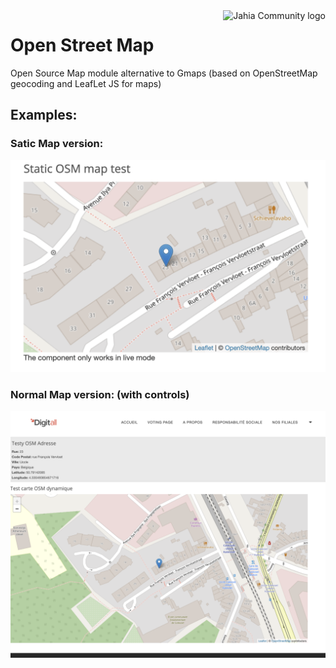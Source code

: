 <a href="https://doc.jahiacommunity.org">
    <img src="https://doc.jahiacommunity.org/files/live/sites/doc/files/logos/jc-resource-center-200.png" alt="Jahia Community logo" title="Jahia Community Documentation" align="right" height="60" />
</a>

# Open Street Map
Open Source Map module alternative to Gmaps (based on OpenStreetMap geocoding and LeafLet JS for maps)


## Examples: 

### Satic Map version:
<img src="./documentation/OSM-map-static.png"/>

### Normal Map version: (with controls)
<img src="./documentation/OSM-map-withcontrols.png"/>
